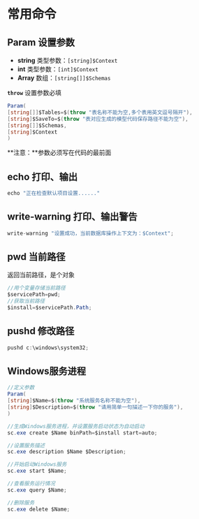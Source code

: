 # 常用命令

## Param 设置参数

* **string** 类型参数：`[string]$Context`
* **int** 类型参数：`[int]$Context`
* **Array** 数组：`[string[]]$Schemas`

**`throw`** 设置参数必填

```csharp
Param(
[string[]]$Tables=$(throw "表名称不能为空,多个表用英文逗号隔开"),
[string]$SaveTo=$(throw "表对应生成的模型代码保存路径不能为空"),
[string[]]$Schemas,
[string]$Context
)
```

**注意：**参数必须写在代码的最前面

## echo 打印、输出

```csharp
echo "正在检查默认项目设置......"
```

## write-warning 打印、输出警告

```csharp
write-warning "设置成功，当前数据库操作上下文为：$Context";
```

## pwd 当前路径

返回当前路径，是个对象

```csharp
//用个变量存储当前路径
$servicePath=pwd;
//获取当前路径
$install=$servicePath.Path;
```

## pushd 修改路径

```csharp
pushd c:\windows\system32;
```

## Windows服务进程

```csharp
//定义参数
Param(
[string]$Name=$(throw "系统服务名称不能为空"),
[string]$Description=$(throw "请用简单一句描述一下你的服务"),
)

//生成Windows服务进程，并设置服务启动状态为自动启动
sc.exe create $Name binPath=$install start=auto;

//设置服务描述
sc.exe description $Name $Description;

//开始启动Windows服务
sc.exe start $Name;

//查看服务运行情况
sc.exe query $Name;

//删除服务
sc.exe delete $Name;
```

